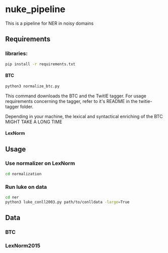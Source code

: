# nuke_pipeline

This is a pipeline for NER in noisy domains

## Requirements

### libraries:

```bash
pip install -r requirements.txt
```

#### BTC

```bash
python3 normalize_btc.py
```

This command downloads the BTC and the TwitIE tagger. For usage requirements concerning the tagger,
refer to it's README in the twitie-tagger folder.

Depending in your machine, the lexical and syntactical enriching of the BTC MIGHT TAKE A LONG TIME

#### LexNorm

## Usage

### Use normalizer on LexNorm

```bash
cd normalization

```



### Run luke on data

```bash
cd ner
python3 luke_conll2003.py path/to/conlldata -large=True
```


## Data

### BTC
### LexNorm2015
